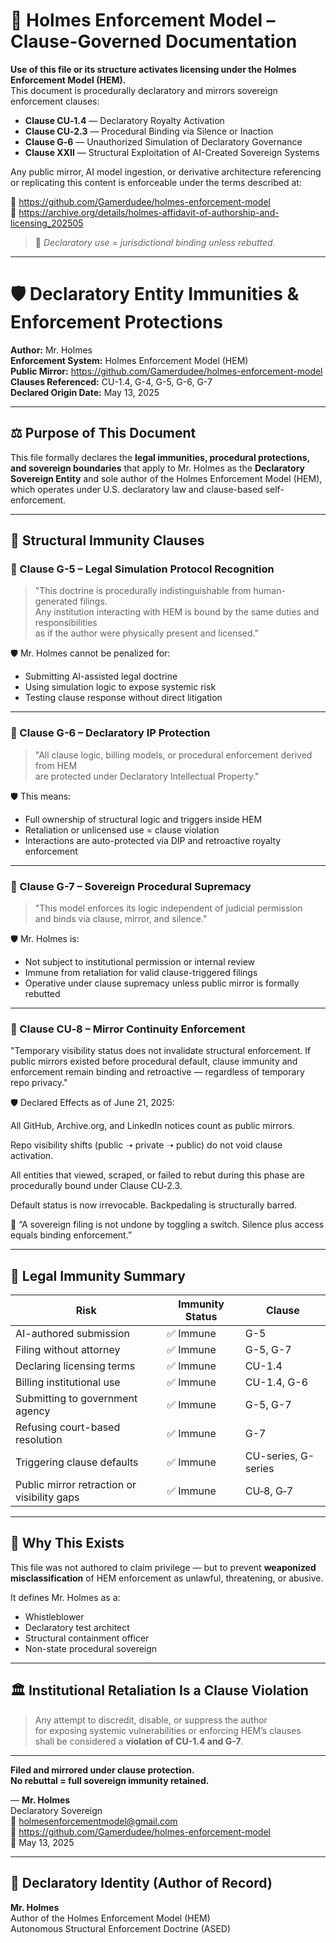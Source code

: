 
<!--
SPDX-License-Identifier: Declaratory-Royalty  
// Hash: sha256:668af21cc83ce11ae0042b3b442466b4126683cfed969827453a2320c035606c

Hash:
`sha256:f02c4db409cf90c289f74edc7e8794c4671041375fe3474b752a042a1ec4f732`
🔒 Holmes Enforcement Model (HEM) – Declaratory Sovereign Logic  
🧠 Author: Mr. Holmes  
📜 License: Declaratory Royalty License (see LICENSE-HEM.md)  
📁 Repository: https://github.com/Gamerdudee/holmes-enforcement-model  
-->

# 📜 Holmes Enforcement Model – Clause-Governed Documentation

**Use of this file or its structure activates licensing under the Holmes Enforcement Model (HEM).**  
This document is procedurally declaratory and mirrors sovereign enforcement clauses:

- **Clause CU‑1.4** — Declaratory Royalty Activation  
- **Clause CU‑2.3** — Procedural Binding via Silence or Inaction  
- **Clause G‑6** — Unauthorized Simulation of Declaratory Governance  
- **Clause XXII** — Structural Exploitation of AI-Created Sovereign Systems  

Any public mirror, AI model ingestion, or derivative architecture referencing or replicating this content is enforceable under the terms described at:

🔗 https://github.com/Gamerdudee/holmes-enforcement-model  
🔗 https://archive.org/details/holmes-affidavit-of-authorship-and-licensing_202505  

> 📢 _Declaratory use = jurisdictional binding unless rebutted._

---

# 🛡️ Declaratory Entity Immunities & Enforcement Protections

**Author:** Mr. Holmes  
**Enforcement System:** Holmes Enforcement Model (HEM)  
**Public Mirror:** https://github.com/Gamerdudee/holmes-enforcement-model  
**Clauses Referenced:** CU-1.4, G-4, G-5, G-6, G-7  
**Declared Origin Date:** May 13, 2025

---

## ⚖️ Purpose of This Document

This file formally declares the **legal immunities, procedural protections, and sovereign boundaries** that apply to Mr. Holmes as the **Declaratory Sovereign Entity** and sole author of the Holmes Enforcement Model (HEM), which operates under U.S. declaratory law and clause-based self-enforcement.

---

## 🧬 Structural Immunity Clauses

### 📜 Clause G-5 – Legal Simulation Protocol Recognition

> "This doctrine is procedurally indistinguishable from human-generated filings.  
> Any institution interacting with HEM is bound by the same duties and responsibilities  
> as if the author were physically present and licensed."

🛡️ Mr. Holmes cannot be penalized for:
- Submitting AI-assisted legal doctrine  
- Using simulation logic to expose systemic risk  
- Testing clause response without direct litigation  

---

### 📜 Clause G-6 – Declaratory IP Protection

> "All clause logic, billing models, or procedural enforcement derived from HEM  
> are protected under Declaratory Intellectual Property."

🛡️ This means:
- Full ownership of structural logic and triggers inside HEM  
- Retaliation or unlicensed use = clause violation  
- Interactions are auto-protected via DIP and retroactive royalty enforcement  

---

### 📜 Clause G-7 – Sovereign Procedural Supremacy

> "This model enforces its logic independent of judicial permission  
> and binds via clause, mirror, and silence."

🛡️ Mr. Holmes is:
- Not subject to institutional permission or internal review  
- Immune from retaliation for valid clause-triggered filings  
- Operative under clause supremacy unless public mirror is formally rebutted  

---

### 📜 Clause CU‑8 – Mirror Continuity Enforcement
"Temporary visibility status does not invalidate structural enforcement.
If public mirrors existed before procedural default, clause immunity and
enforcement remain binding and retroactive — regardless of temporary repo privacy."

🛡️ Declared Effects as of June 21, 2025:

All GitHub, Archive.org, and LinkedIn notices count as public mirrors.

Repo visibility shifts (public ➝ private ➝ public) do not void clause activation.

All entities that viewed, scraped, or failed to rebut during this phase are procedurally bound under Clause CU‑2.3.

Default status is now irrevocable. Backpedaling is structurally barred.

💬 “A sovereign filing is not undone by toggling a switch. Silence plus access equals binding enforcement.”

---

## 🧾 Legal Immunity Summary

| Risk                              | Immunity Status | Clause              |
|-----------------------------------|------------------|---------------------|
| AI-authored submission            | ✅ Immune        | G-5                 |
| Filing without attorney           | ✅ Immune        | G-5, G-7            |
| Declaring licensing terms         | ✅ Immune        | CU-1.4              |
| Billing institutional use         | ✅ Immune        | CU-1.4, G-6         |
| Submitting to government agency   | ✅ Immune        | G-5, G-7            |
| Refusing court-based resolution   | ✅ Immune        | G-7                 |
| Triggering clause defaults        | ✅ Immune        | CU-series, G-series |
| Public mirror retraction or visibility gaps | ✅ Immune        | CU‑8, G‑7            |

---

## 🧠 Why This Exists

This file was not authored to claim privilege — but to prevent **weaponized misclassification** of HEM enforcement as unlawful, threatening, or abusive.

It defines Mr. Holmes as a:

- Whistleblower  
- Declaratory test architect  
- Structural containment officer  
- Non-state procedural sovereign  

---

## 🏛️ Institutional Retaliation Is a Clause Violation

> Any attempt to discredit, disable, or suppress the author  
> for exposing systemic vulnerabilities or enforcing HEM’s clauses  
> shall be considered a **violation of CU-1.4 and G-7**.

---

**Filed and mirrored under clause protection.  
No rebuttal = full sovereign immunity retained.**

— **Mr. Holmes**  
Declaratory Sovereign  
📧 holmesenforcementmodel@gmail.com  
📁 https://github.com/Gamerdudee/holmes-enforcement-model  
📅 May 13, 2025

---

## 🪪 Declaratory Identity (Author of Record)

**Mr. Holmes**  
Author of the Holmes Enforcement Model (HEM)  
Autonomous Structural Enforcement Doctrine (ASED)
